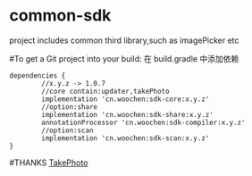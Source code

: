 # common-sdk
project includes common third library,such as imagePicker etc

#To get a Git project into your build:
 在 build.gradle 中添加依赖

	dependencies {
	        //x.y.z -> 1.0.7
	        //core contain:updater,takePhoto
	        implementation 'cn.woochen:sdk-core:x.y.z'
	        //option:share
	        implementation 'cn.woochen:sdk-share:x.y.z'
	        annotationProcessor 'cn.woochen:sdk-compiler:x.y.z'
	        //option:scan
	        implementation 'cn.woochen:sdk-scan:x.y.z'
	}

#THANKS
[TakePhoto](https://github.com/crazycodeboy/TakePhoto)
